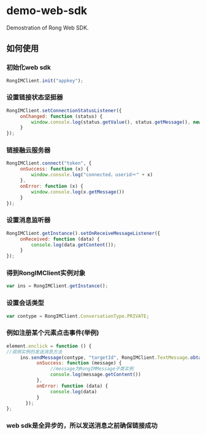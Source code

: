 demo-web-sdk
============

Demostration of Rong Web SDK.

## 如何使用

### 初始化web sdk
```js
RongIMClient.init("appkey");
```
### 设置链接状态坚挺器
```js
RongIMClient.setConnectionStatusListener({  
     onChanged: function (status) {  
         window.console.log(status.getValue(), status.getMessage(), new Date()) 
     }  
}); 
```
### 链接融云服务器
```js
RongIMClient.connect("token", {
     onSuccess: function (x) {
         window.console.log("connected，userid＝" + x)
     },
     onError: function (x) {
         window.console.log(x.getMessage())
     }
});
```
### 设置消息监听器
```js
RongIMClient.getInstance().setOnReceiveMessageListener({
     onReceived: function (data) {
         console.log(data.getContent());
     }
});
```
### 得到RongIMClient实例对象
```js
var ins = RongIMClient.getInstance();
```
### 设置会话类型
```js
var contype = RongIMClient.ConversationType.PRIVATE;
```
### 例如注册某个元素点击事件(举例)
```js
element.onclick = function () {
//调用实例的发送消息方法
     ins.sendMessage(contype, "targetId", RongIMClient.TextMessage.obtain("内容"), null, {
           onSuccess: function (message) {
                //message为RongIMMessage子类实例
                console.log(message.getContent())
           },
           onError: function (data) {
                console.log(data)
           }
       });
};
```
### web sdk是全异步的，所以发送消息之前确保链接成功
